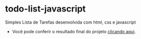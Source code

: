 # todo-list-javascript
Simples Lista de Tarefas desenvolvida com html, css e javascript
- Você pode conferir o resultado final do projeto [clicando aqui](https://effervescent-torrone-505b78.netlify.app/).
